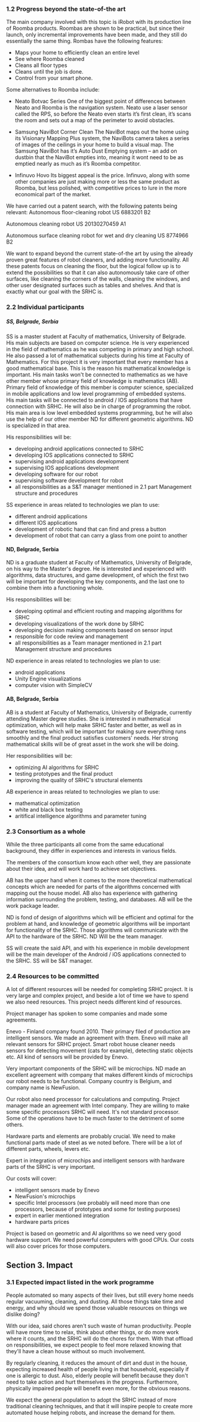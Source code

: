### 1.2 Progress beyond the state-of-the art

The main company involved with this topic is iRobot with its production line of Roomba products.
Roombas are shown to be practical, but since their launch, only incremental improvements have been made,
and they still do essentially the same thing.
Rombas have the following features:

- Maps your home to efficiently clean an entire level
- See where Roomba cleaned
- Cleans all floor types
- Cleans until the job is done.
- Control from your smart phone.

Some alternatives to Roomba include:
- Neato Botvac Series
One of the biggest point of differences between Neato and Roomba is the navigation system.
Neato use a laser sensor called the RPS, so before the Neato even starts it’s first clean,
 it’s scans the room and sets out a map of the perimeter to avoid obstacles.

- Samsung NaviBot Corner Clean
The NaviBot maps out the home using its Visionary Mapping Plus system, the NaviBots camera takes a series of images of the ceilings in your home to build a visual map.
The Samsung NaviBot has it’s Auto Dust Emptying system – an add on dustbin that the NaviBot empties into, meaning it wont need to be as emptied nearly as much as it’s Roomba competitor.
- Infinuvo Hovo
Its biggest appeal is the price. Infinuvo, along with some other companies are just making more or less the same product as Roomba, but less polished, with competitive prices
to lure in the more economical part of the market.

We have carried out a patent search, with the following patents being relevant:
Autonomous floor-cleaning robot
US 6883201 B2

Autonomous cleaning robot
US 20130270459 A1

Autonomous surface cleaning robot for wet and dry cleaning
US 8774966 B2


We want to expand beyond the current state-of-the art by using the already proven great features of robot cleaners, and adding more functionality.
All these patents focus on cleaning the floor, but the logical follow up is to extend the possibilities so that it can also autonomously take care of other surfaces, like
cleaning the corners of the walls, cleaning the windows, and other user designated surfaces such as tables and shelves. And that is exactly what our goal with the SRHC is.

### 2.2 Individual participants

##### SS, Belgrade, Serbia

SS is a master student at Faculty of mathematics, University of Belgrade. His main subjects are based on computer science.
He is very experienced in the field of mathematics as he was competing in primary and high school. He also passed a lot of mathematical subjects during his time at Faculty of Mathematics. For this project it is very important that every member has a good mathematical base. This is the reason his mathematical knowledge is important. His main tasks won't be connected to mathematics as we have other member whose primary field of knowledge is mathematics (AB).
Primary field of knowledge of this member is computer science, specialized in mobile applications and low level programming of embedded systems. His main tasks will be connected to android / IOS applications that have connection with SRHC. He will also be in charge of programming the robot. His main area is low level embedded systems programming, but he will also use the help of our other member ND for different geometric algorithms. ND is specialized in that area.

His responsibilities will be:
  - developing android applications connected to SRHC
  - developing IOS applications connected to SRHC
  - supervising android applications development
  - supervising IOS applications development
  - developing software for our robot
  - supervising software development for robot
  - all responsibilities as a S&T manager mentioned in 2.1 part Management structure and procedures

SS experience in areas related to technologies we plan to use:
  - different android applications
  - different IOS applications
  - development of robotic hand that can find and press a button
  - development of robot that can carry a glass from one point to another

#### ND, Belgrade, Serbia

ND is a graduate student at Faculty of Mathematics, University of Belgrade, on his way to the Master's degree.
He is interested and experienced with algorithms, data structures, and game development, of which the first two will be important for developing the key components,
and the last one to combine them into a functioning whole.

His responsibilities will be:
  - developing optimal and efficient routing and mapping algorithms for SRHC
  - developing visualizations of the work done by SRHC
  - developing decision making components based on sensor input
  - responsible for code review and management
  - all responsibilities as a Team manager mentioned in 2.1 part Management structure and procedures

ND experience in areas related to technologies we plan to use:
  - android applications
  - Unity Engine visualizations
  - computer vision with SimpleCV

#### AB, Belgrade, Serbia

AB is a student at Faculty of Mathematics, University of Belgrade, currently attending Master degree studies.
She is interested in mathematical optimization, which will help make SRHC faster and better, as well as in software testing, which will be important for making sure everything runs smoothly and the final product satisfies customers' needs. Her strong mathematical skills will be of great asset in the work she will be doing.

Her responsibilities will be:
  - optimizing AI algorithms for SRHC
  - testing prototypes and the final product
  - improving the quality of SRHC's structural elements
  
AB experience in areas related to technologies we plan to use:
  - mathematical optimization
  - white and black box testing
  - aritifical intelligence algorithms and parameter tuning

### 2.3 Consortium as a whole

While the three participants all come from the same educational background, they differ in experiences and interests in various fields.

The members of the consortium know each other well, they are passionate about their idea, and will work hard to achieve set objectives.

AB has the upper hand when it comes to the more theoretical mathematical concepts which are needed for parts of the algorithms concerned with mapping out
the house model. AB also has experience with gathering information surrounding the problem, testing, and databases. AB will be the work package leader.

ND is fond of design of algorithms which will be efficient and optimal for the problem at hand, and knowledge of geometric algorithms will be important for functionality of the SRHC.
Those algorithms will communicate with the API to the hardware of the SRHC. ND Will be the team manager.

SS will create the said API, and with his experience in mobile development will be the main developer
of the Android / iOS applications connected to the SRHC. SS will be S&T manager.

### 2.4	Resources to be committed

A lot of different resources will be needed for completing SRHC project. It is very large and complex project, and beside a lot of time we have to spend we also need resources. This project needs different kind of resources.

Project manager has spoken to some companies and made some agreements.

Enevo - Finland company found 2010. Their primary filed of production are intelligent sensors. We made an agreement with them. Enevo will make all relevant sensors for SRHC project. Smart robot house cleaner needs sensors for detecting movement (cats for example), detecting static objects etc. All kind of sensors will be provided by Enevo.

Very important components of the SRHC will be microchips. ND made an excellent agreement with company that makes different kinds of microchips our robot needs to be functional. Company country is Belgium, and company name is NewFusion.

Our robot also need processor for calculations and computing. Project manager made an agreement with Intel company. They are willing to make some specific processors SRHC will need. It's not standard processor. Some of the operations have to be much faster to the detriment of some others.

Hardware parts and elements are probably crucial. We need to make functional parts made of steel as we noted before. There will be a lot of different parts, wheels, levers etc.

Expert in integration of microchips and intelligent sensors with hardware parts of the SRHC is very important.

Our costs will cover:
  - intelligent sensors made by Enevo
  - NewFusion's microchips
  - specific Intel processors (we probably will need more than one processors, because of prototypes
                               and some for testing purposes)
  - expert in earlier mentioned integration
  - hardware parts prices

Project is based on geometric and AI algorithms so we need very good hardware support. We need powerful computers with good CPUs. Our costs will also cover prices for those computers.

## Section 3. Impact

### 3.1 Expected impact listed in the work programme

People automated so many aspects of their lives, but still every home needs regular vacuuming, cleaning, and dusting.
All those things take time and energy, and why should we spend those valuable resources on things we dislike doing?

With our idea, said chores aren't such waste of human productivity.
People will have more time to relax, think about other things, or do more work where it counts, and the SRHC will do the chores for them.
With that offload on responsibilities, we expect people to feel more relaxed knowing that they'll have a clean house without so much involvement.

By regularly cleaning, it reduces the amount of dirt and dust in the house, expecting increased health of people living in that household,
especially if one is allergic to dust. Also, elderly people will benefit because they don't need to take action and hurt themselves in the progress.
Furthermore, physically impaired people will benefit even more, for the obvious reasons.

We expect the general population to adopt the SRHC instead of more traditional cleaning techniques, and that it will inspire
people to create more automated house helping robots, and increase the demand for them.
